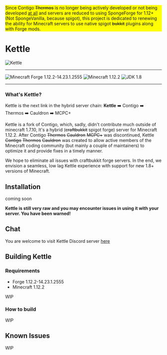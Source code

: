 
<div style="background:yellow">
Since Contigo <s>Thermos</s> is no longer being actively developed or not being developed <u>at all</u> and servers are reduced to using SpongeForge for 1.12+ (Not SpongeVanilla, because spigot), this project is dedicated to renewing the ability for Minecraft servers to use native spigot <s>bukkit</s> plugins along with Forge mods.
</div>

# Kettle

![Kettle](http://a.rgbimg.com/cache1nGhFS/users/h/hi/hisks/300/mhY15gi.jpg)

<!--![Build Status](https://travis-ci.org/djoveryde/Contigo.svg?branch=master)](https://travis-ci.org/djoveryde/Contigo)
-->

---

![Minecraft Forge 1.12.2-14.23.1.2555](https://img.shields.io/badge/Forge-1.12.2--14.23.1.2555-green.svg?style=for-the-badge)
![Minecraft 1.12.2](https://img.shields.io/badge/Minecraft-1.12.2-green.svg?style=for-the-badge)
![JDK 1.8](https://img.shields.io/badge/JDK-8-blue.svg?style=for-the-badge)

---

### What's Kettle?
Kettle is the next link in the hybrid server chain:
**Kettle** :arrow_right: Contigo :arrow_right: Thermos :arrow_right: Cauldron :arrow_right: MCPC+

Kettle is a fork of Contigo, which, sadly, didn't contribute much outside of minecraft 1.7.10, It's a hybrid (~~craftbukkit~~ spigot forge) server for Minecraft 1.12.2. After Contigo ~~Thermos~~ ~~Cauldron~~ ~~MCPC+~~ was discontinued, Kettle ~~Contigo~~ ~~Thermos~~ ~~Cauldron~~ was created to allow active members of the Minecraft coding community (but mainly a couple of maintainers) to optimize it and provide fixes in a timely manner.

We hope to eliminate all issues with craftbukkit forge servers. In the end, we envision a seamless, low lag Kettle experience with support for new 1.8+ versions of Minecraft.

## Installation
<!--Click [here](http://cyberdynecc.github.io/Thermos/install)-->
coming soon

<!--- ### Downloads
#You can download the pre-built packages from [here](https://github.com/CyberdyneCC/Thermos/releases). 
--->
**Kettle is still __very raw__ and you may encounter issues in using it with your server. You have been warned!**

## Chat

You are welcome to visit Kettle Discord server [here](https://discord.gg/RqDjbcM)

## Building Kettle

### Requirements
* Forge 1.12.2-14.23.1.2555
* Minecraft 1.12.2

WIP

### How to build
WIP

## Known Issues
WIP
